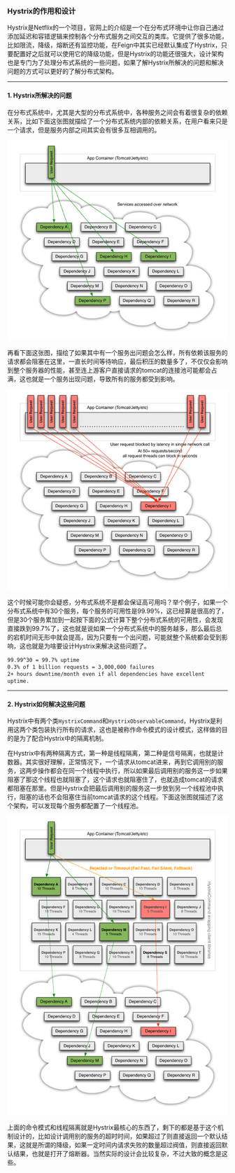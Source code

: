 ### Hystrix的作用和设计

Hystrix是Netflix的一个项目，官网上的介绍是一个在分布式环境中让你自己通过添加延迟和容错逻辑来控制各个分布式服务之间交互的类库。它提供了很多功能，比如限流，降级，熔断还有监控功能，在Feign中其实已经默认集成了Hystrix，只要配置好之后就可以使用它的降级功能，但是Hystrix的功能还很强大，设计架构也是专门为了处理分布式系统的一些问题，如果了解Hystrix所解决的问题和解决问题的方式可以更好的了解分布式架构。


---


#### 1. Hystrix所解决的问题

在分布式系统中，尤其是大型的分布式系统中，各种服务之间会有着很复杂的依赖关系，比如下面这张图就描绘了一个分布式系统内部的依赖关系，在用户看来只是一个请求，但是服务内部之间其实会有很多互相调用的。


![1](https://github.com/nemolpsky/note/raw/master/file/micro/hystrix/images/1.png)


再看下面这张图，描绘了如果其中有一个服务出问题会怎么样，所有依赖该服务的请求都会阻塞在这里，一直长时间等待响应，最后积压的数量多了，不仅仅会影响到整个服务器的性能，甚至连上游客户直接请求的tomcat的连接池可能都会占满，这也就是一个服务出现问题，导致所有的服务都受到影响。


![2](https://github.com/nemolpsky/note/raw/master/file/micro/hystrix/images/2.png)


这个时候可能你会疑惑，分布式系统不是都会保证高可用吗？举个例子，如果一个分布式系统中有30个服务，每个服务的可用性是99.99%，这已经算是很高的了，但是30个服务累加到一起按下面的公式计算下整个分布式系统的可用性，会发现直接跌到99.7%了，这也就是说如果一个分布式系统中的服务越多，那么最后总的宕机时间无形中就会提高，因为只要有一个出问题，可能就整个系统都会受到影响，这也就是为啥要设计Hystrix来解决这些问题了。

```
99.99^30 = 99.7% uptime
0.3% of 1 billion requests = 3,000,000 failures
2+ hours downtime/month even if all dependencies have excellent uptime.
```

---

#### 2. Hystrix如何解决这些问题

Hystrix中有两个类```HystrixCommand```和```HystrixObservableCommand```，Hystrix是利用这两个类包装执行所有的请求，这也是被称作命令模式的设计模式，这样做的目的是为了配合Hystrix中的隔离机制。

在Hystrix中有两种隔离方式，第一种是线程隔离，第二种是信号隔离，也就是计数器。其实很好理解，正常情况下，一个请求从tomcat进来，再到它调用别的服务，这两步操作都会在同一个线程中执行，所以如果最后调用别的服务这一步如果阻塞了那这个线程也就阻塞了，这个请求也就阻塞住了，也就造成tomcat的请求都阻塞在那里。但是Hystrix会把最后调用别的服务这一步放到另一个线程池中执行，阻塞的话也不会阻塞住当前tomcat请求的这个线程。下面这张图就描述了这个架构，可以发现每个服务都配置了一个线程池。


![3](https://github.com/nemolpsky/note/raw/master/file/micro/hystrix/images/3.png)


上面的命令模式和线程隔离就是Hystrix最核心的东西了，剩下的都是基于这个机制设计的，比如设计调用别的服务的超时时间，如果超过了则直接返回一个默认结果，这就是所谓的降级，如果一定时间内请求失败的数量超过阀值，则直接返回默认结果，也就是打开了熔断器。当然实际的设计会比较复杂，不过大致的概念是这些。